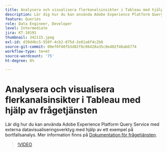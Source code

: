 ```yaml
---
title: Analysera och visualisera flerkanalsinsikter i Tableau med hjälp av frågetjänsten
description: Lär dig hur du kan använda Adobe Experience Platform Query Service med externa datavisualiseringsverktyg med hjälp av ett exempel på bortfallsanalys.
feature: Queries
role: Data Engineer, Developer
level: Intermediate
jira: KT-10191
thumbnail: 342115.jpeg
exl-id: d39d4bc5-550f-4cb2-875d-2e81a6f4c2b8
source-git-commit: 00ef0f40fb3d82f0c06428a35c0e402f46ab6774
workflow-type: tm+mt
source-wordcount: '75'
ht-degree: 8%

---
```


# Analysera och visualisera flerkanalsinsikter i Tableau med hjälp av frågetjänsten

Lär dig hur du kan använda Adobe Experience Platform Query Service med externa datavisualiseringsverktyg med hjälp av ett exempel på bortfallsanalys. Mer information finns på [Dokumentation för frågetjänsten](https://experienceleague.adobe.com/docs/experience-platform/query/home.html?lang=sv).

>[!VIDEO](https://video.tv.adobe.com/v/342115?learn=on)
